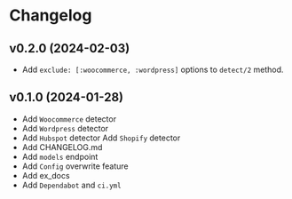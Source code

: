 # Changelog

## v0.2.0 (2024-02-03)

- Add `exclude: [:woocommerce, :wordpress]` options to `detect/2` method.

## v0.1.0 (2024-01-28)

- Add `Woocommerce` detector
- Add `Wordpress` detector
- Add `Hubspot` detector
  Add `Shopify` detector
- Add CHANGELOG.md
- Add `models` endpoint
- Add `Config` overwrite feature
- Add ex_docs
- Add `Dependabot` and `ci.yml`